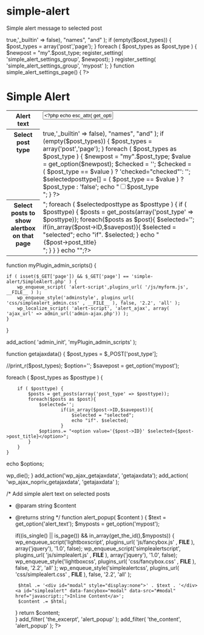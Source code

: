 # simple-alert
Simple alert message to selected post
<?php
   /*
   Plugin Name: SimpleAlert
   Plugin URI: http://SimpleAlert.com
   Description: a plugin to create SimpleAlert and spread joy
   Version: 1.0
   Author: Mr. Awesome
   Author URI: http://wordpress.com
   License: GPL2
   */
   
   // create custom plugin settings menu
     
add_action('admin_menu', 'simple_alert_plugin_create_menu');

function simple_alert_plugin_create_menu() {

	//create new top-level menu
	add_submenu_page('options-general.php','Simple Alert settings page', 'Alert Settings', 'administrator', __FILE__, 'simple_alert_settings_page' , plugins_url('/images/icon.png', __FILE__) );

	//call register settings function
	add_action( 'admin_init', 'register_simple_alert_plugin_settings' );
}


function register_simple_alert_plugin_settings() {
	//register our settings
	register_setting( 'simple_alert_settings_group', 'alert_text' );
	$post_types = get_post_types( array('public'   => true,'_builtin' => false), "names", "and" );
	if (empty($post_types)) {
		$post_types = array('post','page');
	}	
	foreach ( $post_types  as $post_type ) {
		$newpost = "my".$post_type;
		register_setting( 'simple_alert_settings_group', $newpost);
	}
	register_setting( 'simple_alert_settings_group', 'mypost' );
	
}	
	


function simple_alert_settings_page() {
?>
<div class="wrap">
<h1>Simple Alert</h1>

<form method="post" action="options.php">
    <?php settings_fields( 'simple_alert_settings_group' ); ?>
    <?php do_settings_sections( 'simple_alert_settings_group' ); ?>
    <table class="form-table">
        <tr valign="top">
        <th scope="row">Alert text</th>
        <td><input type="text" name="alert_text" value="<?php echo esc_attr( get_option('alert_text') ); ?>" /></td>
        </tr>
        <tr valign="top">
        <th scope="row">Select post type </th>
        <td>
			<?php 	 
			$post_types = get_post_types( array('public'   => true,'_builtin' => false), "names", "and" ); 
			if (empty($post_types)) {
				$post_types = array('post','page');
			}
			foreach ( $post_types  as $post_type ) {
			$newpost = "my".$post_type;
			$value = get_option($newpost);
			$checked = '';
			$checked = (  $post_type == $value ) ? 'checked="checked"': '';
			$selectedposttype[] = (  $post_type == $value ) ? $post_type : 'false';
			echo "<input type='checkbox' name='$newpost' value='$post_type' $checked />$post_type<bR>";
			 } ?>  	
		</td>
        </tr>
		<tr valign="top">
        <th scope="row">Select posts to show <br> alertbox on that page</th>
        <td>
			<?php 	 
			$savepost = get_option("mypost");
			echo "<select multiple name='mypost[]' id='allpost'>";
			foreach ( $selectedposttype as $posttype ) {
				if ( $posttype) {
					$posts = get_posts(array('post_type' => $posttype));
					foreach($posts as $post){
						$selected='';
						if(in_array($post->ID,$savepost)){
							$selected = "selected";
							echo "if". $selected;
						}
						echo "<option value='{$post->ID}' $selected >{$post->post_title}</option>";
					}
				}
			}
			echo "</select>";?>  	
		</td>
        </tr>
	</table>
    <?php submit_button(); 
		 	?>

</form>
</div>
<?php }


function myPlugin_admin_scripts() {

	if ( isset($_GET['page']) && $_GET['page'] == 'simple-alert/SimpleAlert.php' ) {
		wp_enqueue_script( 'alert-script',plugins_url( '/js/myform.js', __FILE__ ) );
		wp_enqueue_style('adminstyle', plugins_url( 'css/simplealert_admin.css' , __FILE__ ), false, '2.2', 'all' );
		wp_localize_script( 'alert-script', 'alert_ajax', array( 'ajax_url' => admin_url('admin-ajax.php')) );
	}
}

add_action( 'admin_init', 'myPlugin_admin_scripts' );

 
function getajaxdata() {
   $post_types = $_POST['post_type']; 
   
   //print_r($post_types);
   $option='';
   $savepost = get_option('mypost');
   
   
   foreach ( $post_types as $posttype ) {
	   
		if ( $posttype) {
			$posts = get_posts(array('post_type' => $posttype));
			foreach($posts as $post){
				$selected='';
						if(in_array($post->ID,$savepost)){
							$selected = "selected";
							echo "if". $selected;
						}
				$options.= "<option value='{$post->ID}' $selected>{$post->post_title}</option>";
			}
		}
	}
   echo $options;
   
   
   wp_die();
}
add_action('wp_ajax_getajaxdata', 'getajaxdata');
add_action( 'wp_ajax_nopriv_getajaxdata', 'getajaxdata' );



/* Add simple alert text on selected posts
 * @param string $content
 * @returns string
 */
function alert_popup( $content ) {
	$text = get_option('alert_text');
	$myposts = get_option('mypost');
	
    if((is_single() || is_page()) && in_array(get_the_id(),$myposts)) {
		wp_enqueue_script('lightboxscript', plugins_url( 'js/fancybox.js' , __FILE__ ), array('jquery'), '1.0', false);
		wp_enqueue_script('simplealertscript', plugins_url( 'js/simplealert.js' , __FILE__ ), array('jquery'), '1.0', false);
		wp_enqueue_style('lightboxcss', plugins_url( 'css/fancybox.css' , __FILE__ ), false, '2.2', 'all' );
		wp_enqueue_style('simplealertcss', plugins_url( 'css/simplealert.css' , __FILE__ ), false, '2.2', 'all' );
    
		$html .= '<div id="modal" style="display:none">' . $text . '</div><a id="simplealert" data-fancybox="modal" data-src="#modal" href="javascript:;">Inline Content</a>';
        $content .= $html;
    }
    return $content;       
} 
add_filter( 'the_excerpt', 'alert_popup' );
add_filter( 'the_content', 'alert_popup' );
 ?>
   
   
